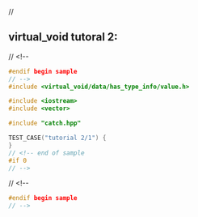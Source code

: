 ﻿// <!--
#if 0
// -->

<a name="t1"></a>
## virtual_void tutoral 2: 




// <!--
```cpp
#endif begin sample
// -->
#include <virtual_void/data/has_type_info/value.h>

#include <iostream>
#include <vector>

#include "catch.hpp"

TEST_CASE("tutorial 2/1") {
}
// <!-- end of sample
#if 0
// -->
```

// <!--
```cpp
#endif begin sample
// -->


